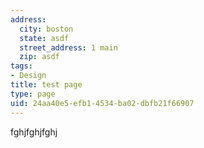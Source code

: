 ```yaml
---
address:
  city: boston
  state: asdf
  street_address: 1 main
  zip: asdf
tags:
- Design
title: test page
type: page
uid: 24aa40e5-efb1-4534-ba02-dbfb21f66907
---
```

fghjfghjfghj